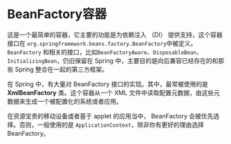 # BeanFactory容器

这是一个最简单的容器，它主要的功能是为依赖注入 （DI） 提供支持，这个容器接口在 `org.springframework.beans.factory.BeanFactory`中被定义。`BeanFactory` 和相关的接口，比如`BeanFactoryAware`、`DisposableBean`、`InitializingBean`，仍旧保留在 Spring 中，主要目的是向后兼容已经存在的和那些 Spring 整合在一起的第三方框架。

在 Spring 中，有大量对 BeanFactory 接口的实现。其中，最常被使用的是 **XmlBeanFactory** 类。这个容器从一个 XML 文件中读取配置元数据，由这些元数据来生成一个被配置化的系统或者应用。

在资源宝贵的移动设备或者基于 applet 的应用当中， BeanFactory 会被优先选择。否则，一般使用的是 `ApplicationContext`，除非你有更好的理由选择 BeanFactory。







